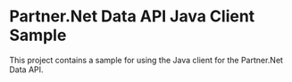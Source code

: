 # Partner.&#78;et Data API Java Client Sample

This project contains a sample for using the Java client for the Partner.&#78;et Data API.


